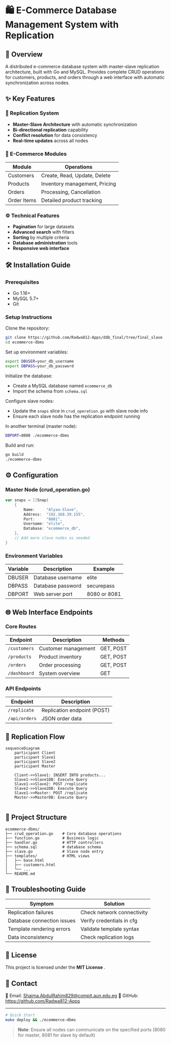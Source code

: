 # 🛍️ E-Commerce Database Management System with Replication

## 📌 Overview

A distributed e-commerce database system with master-slave replication architecture, built with Go and MySQL. Provides complete CRUD operations for customers, products, and orders through a web interface with automatic synchronization across nodes.

## ✨ Key Features

### 🔄 Replication System

- **Master-Slave Architecture** with automatic synchronization
- **Bi-directional replication** capability
- **Conflict resolution** for data consistency
- **Real-time updates** across all nodes

### 🛒 E-Commerce Modules

| Module      | Operations                    |
| ----------- | ----------------------------- |
| Customers   | Create, Read, Update, Delete  |
| Products    | Inventory management, Pricing |
| Orders      | Processing, Cancellation      |
| Order Items | Detailed product tracking     |

### ⚙️ Technical Features

- **Pagination** for large datasets
- **Advanced search** with filters
- **Sorting** by multiple criteria
- **Database administration** tools
- **Responsive web interface**

## 🛠️ Installation Guide

### Prerequisites

- Go 1.16+
- MySQL 5.7+
- Git

### Setup Instructions


Clone the repository:

```bash
git clone https://github.com/Radwa812-Apps/ddb_final/tree/final_slave
cd ecommerce-dbms
```

Set up environment variables:

```bash
export DBUSER=your_db_username
export DBPASS=your_db_password
```

Initialize the database:

- Create a MySQL database named `ecommerce_db`
- Import the schema from `schema.sql`

Configure slave nodes:

- Update the `snaps` slice in `crud_operation.go` with slave node info
- Ensure each slave node has the replication endpoint running

In another terminal (master node):

```bash
DBPORT=8080 ./ecommerce-dbms
```

Build and run:

```bash
go build
./ecommerce-dbms
```


## ⚙️ Configuration

### Master Node (crud_operation.go)

```go
var snaps = []Snap{
    {
        Name:     "Alyaa-Slave", 
        Address:  "192.168.39.155",
        Port:     "8081",
        Username: "elite",
        Database: "ecommerce_db",
    },
    // Add more slave nodes as needed
}
```

### Environment Variables

| Variable | Description       | Example      |
| -------- | ----------------- | ------------ |
| DBUSER   | Database username | elite        |
| DBPASS   | Database password | securepass   |
| DBPORT   | Web server port   | 8080 or 8081 |

## 🌐 Web Interface Endpoints

### Core Routes

| Endpoint       | Description         | Methods   |
| -------------- | ------------------- | --------- |
| `/customers` | Customer management | GET, POST |
| `/products`  | Product inventory   | GET, POST |
| `/orders`    | Order processing    | GET, POST |
| `/dashboard` | System overview     | GET       |

### API Endpoints

| Endpoint        | Description                 |
| --------------- | --------------------------- |
| `/replicate`  | Replication endpoint (POST) |
| `/api/orders` | JSON order data             |

## 🔄 Replication Flow

```mermaid
sequenceDiagram
    participant Client
    participant Slave1
    participant Slave2
    participant Master

    Client->>Slave1: INSERT INTO products...
    Slave1->>Slave1DB: Execute Query 
    Slave1->>Slave2: POST /replicate
    Slave2->>Slave2DB: Execute Query
    Slave1->>Master: POST /replicate 
    Master->>MasterDB: Execute Query
  
```

## 📂 Project Structure

```
ecommerce-dbms/
├── crud_operation.go    # Core database operations
├── function.go          # Business logic
├── handler.go           # HTTP controllers  
├── schema.sql           # database schema
├── slave.go             # Slave node entry
├── templates/           # HTML views
│   ├── base.html
│   ├── customers.html
│   └── ...
└── README.md
```

## 🐛 Troubleshooting Guide

| Symptom                    | Solution                   |
| -------------------------- | -------------------------- |
| Replication failures       | Check network connectivity |
| Database connection issues | Verify credentials in cfg  |
| Template rendering errors  | Validate template syntax   |
| Data inconsistency         | Check replication logs     |

## 📜 License

This project is licensed under the  **MIT License** .

## 📧 Contact

📧 Email: Shaima.AbdulRahim829@compit.aun.edu.eg
🔗 GitHub: https://github.com/Radwa812-Apps

---

```bash
# Quick Start
make deploy && ./ecommerce-dbms
```

> **Note**: Ensure all nodes can communicate on the specified ports (8080 for master, 8081 for slave by default)
